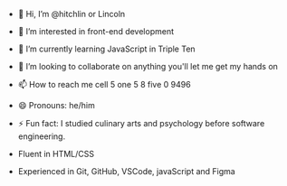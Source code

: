 

- 👋 Hi, I’m @hitchlin or Lincoln
- 👀 I’m interested in front-end development
- 🌱 I’m currently learning JavaScript in Triple Ten
- 💞️ I’m looking to collaborate on anything you'll let me get my hands on
- 📫 How to reach me cell 5 one 5 8 five 0 9496
- 😄 Pronouns: he/him
- ⚡ Fun fact: I studied culinary arts and psychology before software engineering.

- Fluent in  HTML/CSS
- Experienced in Git, GitHub, VSCode, javaScript and Figma

